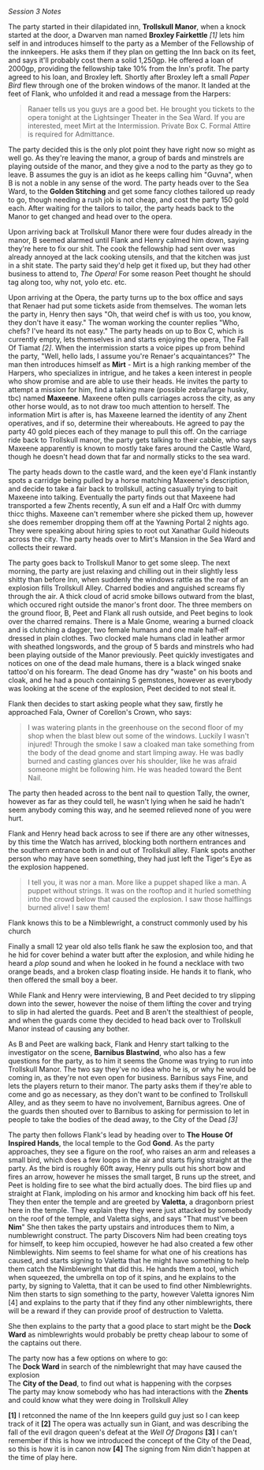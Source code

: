 
*Session 3 Notes*

The party started in their dilapidated inn, **Trollskull Manor**, when a knock started at the door, a Dwarven man named **Broxley Fairkettle** _[1]_ lets him self in and introduces himself to the party as a Member of the Fellowship of the innkeepers. He asks them if they plan on getting the Inn back on its feet, and says it'll probably cost them a solid 1,250gp. He offered a loan of 2000gp, providing the fellowship take 10% from the Inn's profit. The party agreed to his loan, and Broxley left. Shortly after Broxley left a small *Paper Bird* flew through one of the broken windows of the manor. It landed at the feet of Flank, who unfolded it and read a message from the Harpers:

>Ranaer tells us you guys are a good bet. He brought you tickets to the opera tonight at the Lightsinger Theater in the Sea Ward. If you are interested, meet Mirt at the Intermission. Private Box C. Formal Attire is required for Admittance.

The party decided this is the only plot point they have right now so might as well go. As they're leaving the manor, a group of bards and minstrels are playing outside of the manor, and they give a nod to the party as they go to leave. B assumes the guy is an idiot as he keeps calling him "Guvna", when B is not a noble in any sense of the word. The party heads over to the Sea Ward, to the **Golden Stitching** and get some fancy clothes tailored up ready to go, though needing a rush job is not cheap, and cost the party 150 gold each. After waiting for the tailors to tailor, the party heads back to the Manor to get changed and head over to the opera.

Upon arriving back at Trollskull Manor there were four dudes already in the manor, B seemed alarmed until Flank and Henry calmed him down, saying they're here to fix our shit. The cook the fellowship had sent over was already annoyed at the lack cooking utensils, and that the kitchen was just in a shit state. The party said they'd help get it fixed up, but they had other business to attend to, *The Opera!* For some reason Peet thought he should tag along too, why not, yolo etc. etc.

Upon arriving at the Opera, the party turns up to the box office and says that Renaer had put some tickets aside from themselves. The woman lets the party in, Henry then says "Oh, that weird chef is with us too, you know, they don't have it easy." The woman working the counter replies "Who, chefs? I've heard its not easy." The party heads on up to Box C, which is currently empty, lets themselves in and starts enjoying the opera, The Fall Of Tiamat _[2]_. When the intermission starts a voice pipes up from behind the party, "Well, hello lads, I assume you're Renaer's acquaintances?" The man then introduces himself as **Mirt** - Mirt is a high ranking member of the Harpers, who specializes in intrigue, and he takes a keen interest in people who show promise and are able to use their heads. He invites the party to attempt a mission for him, find a talking mare (possible zebra/large husky, tbc) named **Maxeene**. Maxeene often pulls carriages across the city, as any other horse would, as to not draw too much attention to herself. The information Mirt is after is, has Maxeene learned the identity of any Zhent operatives, and if so, determine their whereabouts. He agreed to pay the party 40 gold pieces each of they manage to pull this off. On the carriage ride back to Trollskull manor, the party gets talking to their cabbie, who says Maxeene apparently is known to mostly take fares around the Castle Ward, though he doesn't head down that far and normally sticks to the sea ward.

The party heads down to the castle ward, and the keen eye'd Flank instantly spots a carridge being pulled by a horse matching Maxeene's description, and decide to take a fair back to trollskull, acting casually trying to bait Maxeene into talking. Eventually the party finds out that Maxeene had transported a few Zhents recently, A sun elf and a Half Orc with dummy thicc thighs. Maxeene can't remember where she picked them up, however she does remember dropping them off at the Yawning Portal 2 nights ago. They were speaking about hiring spies to root out Xanathar Guild hideouts across the city. The party heads over to Mirt's Mansion in the Sea Ward and collects their reward.

The party goes back to Trollskull Manor to get some sleep. The next morning, the party are just relaxing and chilling out in their slightly less shitty than before Inn, when suddenly the windows rattle as the roar of an explosion fills Trollskull Alley. Charred bodies and anguished screams fly through the air. A thick cloud of acrid smoke billows outward from the blast, which occured right outside the manor's front door. The three members on the ground floor, B, Peet and Flank all rush outside, and Peet begins to look over the charred remains. There is a Male Gnome, wearing a burned cloack and is clutching a dagger, two female humans and one male half-elf dressed in plain clothes. Two clocked male humans clad in leather armor with sheathed longswords, and the group of 5 bards and minstrels who had been playing outside of the Manor previously. Peet quickly investigates and notices on one of the dead male humans, there is a black winged snake tattoo'd on his forearm. The dead Gnome has dry "waste" on his boots and cloak, and he had a pouch containing 5 gemstones, however as everybody was looking at the scene of the explosion, Peet decided to not steal it. 

Flank then decides to start asking people what they saw, firstly he approached Fala, Owner of Corellon's Crown, who says:
>I was watering plants in the greenhouse on the second floor of my shop when the blast blew out some of the windows. Luckily I wasn't injured! Through the smoke I saw a cloaked man take something from the body of the dead gnome and start limping away. He was badly burned and casting glances over his shoulder, like he was afraid someone might be following him. He was headed toward the Bent Nail.

The party then headed across to the bent nail to question Tally, the owner, however as far as they could tell, he wasn't lying when he said he hadn't seem anybody coming this way, and he seemed relieved none of you were hurt.

Flank and Henry head back across to see if there are any other witnesses, by this time the Watch has arrived, blocking both northern entrances and the southern entrance both in and out of Trollskull alley. Flank spots another person who may have seen something, they had just left the Tiger's Eye as the explosion happened.

>I tell you, it was nor a man. More like a puppet shaped like a man. A puppet without strings. It was on the rooftop and it hurled something into the crowd below that caused the explosion. I saw those halflings burned alive! I saw them!

Flank knows this to be a Nimblewright, a construct commonly used by his church 

Finally a small 12 year old also tells flank he saw the explosion too, and that he hid for cover behind a water butt after the explosion, and while hiding he heard a *plop* sound and when he looked in he found a necklace with two orange beads, and a broken clasp floating inside. He hands it to flank, who then offered the small boy a beer.

While Flank and Henry were interviewing, B and Peet decided to try slipping down into the sewer, however the noise of them lifting the cover and trying to slip in had alerted the guards. Peet and B aren't the stealthiest of people, and when the guards come they decided to head back over to Trollskull Manor instead of causing any bother.

As B and Peet are walking back, Flank and Henry start talking to the investigator on the scene, **Barnibus Blastwind**, who also has a few questions for the party, as to him it seems the Gnome was trying to run into Trollskull Manor. The two say they've no idea who he is, or why he would be coming in, as they're not even open for business. Barnibus says Fine, and lets the players return to their manor. The party asks them if they're able to come and go as necessary, as they don't want to be confined to Trollskull Alley, and as they seem to have no involvement, Barnibus agrees. One of the guards then shouted over to Barnibus to asking for permission to let in people to take the bodies of the dead away, to the City of the Dead *[3]*

The party then follows Flank's lead by heading over to **The House Of Inspired Hands**, the local temple to the God **Gond**. As the party approaches, they see a figure on the roof, who raises an arm and releases a small bird, which does a few loops in the air and starts flying straight at the party. As the bird is roughly 60ft away, Henry pulls out his short bow and fires an arrow, however he misses the small target, B runs up the street, and Peet is holding fire to see what the bird actually does. The bird flies up and straight at Flank, imploding on his armor and knocking him back off his feet. They then enter the temple and are greeted by **Valetta**, a dragonborn priest here in the temple. They explain they they were just attacked by somebody on the roof of the temple, and Valetta sighs, and says "That must've been **Nim**" She then takes the party upstairs and introduces them to Nim, a numblewright construct. The party Discovers Nim had been creating toys for himself, to keep him occupied, however he had also created a few other Nimblewights. Nim seems to feel shame for what one of his creations has caused, and starts signing to Valetta that he might have something to help them catch the Nimblewright that did this. He hands them a tool, which when squeezed, the umbrella on top of it spins, and he explains to the party, by signing to Valetta, that it can be used to find other Nimblewrights. Nim then starts to sign something to the party, however Valetta ignores Nim [4] and explains to the party that if they find any other nimblewrights, there will be a reward if they can provide proof of destruction to Valetta.

She then explains to the party that a good place to start might be the **Dock Ward** as nimblewrights would probably be pretty cheap labour to some of the captains out there. 

The party now has a few options on where to go:  
The **Dock Ward** in search of the nimblewright that may have caused the explosion  
The **City of the Dead**, to find out what is happening with the corpses  
The party may know somebody who has had interactions with the **Zhents** and could know what they were doing in Trollskull Alley  

**[1]** I retconned the name of the Inn keepers guild guy just so I can keep track of it
**[2]** The opera was actually sun in Giant, and was describing the fall of the evil dragon queen's defeat at the *Well Of Dragons*
**[3]** I can't remember if this is how we introduced the concept of the City of the Dead, so this is how it is in canon now
**[4]** The signing from Nim didn't happen at the time of play here.
